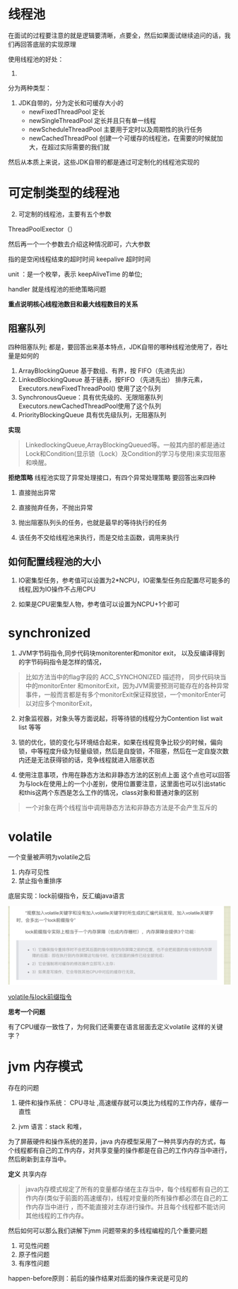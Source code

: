 # 线程池
在面试的过程要注意的就是逻辑要清晰，点要全，然后如果面试继续追问的话，我们再回答底层的实现原理


使用线程池的好处：

1.  

分为两种类型：
1. JDK自带的，分为定长和可缓存大小的
    - newFixedThreadPool 定长
    - newSingleThreadPool 定长并且只有单一线程
    - newScheduleThreadPool 主要用于定时以及周期性的执行任务
    - newCachedThreadPool 创建一个可缓存的线程池，在需要的时候就加大，在超过实际需要的我们就

然后从本质上来说，这些JDK自带的都是通过可定制化的线程池实现的

# 可定制类型的线程池

2. 可定制的线程池，主要有五个参数

ThreadPoolExector（）

然后再一个一个参数去介绍这种情况即可，六大参数

指的是空闲线程结束的超时时间 keepalive 超时时间

unit ：是一个枚举，表示 keepAliveTime 的单位;

handler 就是线程池的拒绝策略问题



**重点说明核心线程池数目和最大线程数目的关系**


## 阻塞队列
四种阻塞队列; 都是，要回答出来基本特点，JDK自带的哪种线程池使用了，吞吐量是如何的
1. ArrayBlockingQueue 基于数组、有界，按 FIFO（先进先出）
2. LinkedBlockingQueue 基于链表，按FIFO （先进先出） 排序元素，Executors.newFixedThreadPool() 使用了这个队列
3. SynchronousQueue：具有优先级的、无限阻塞队列  Executors.newCachedThreadPool使用了这个队列
4. PriorityBlockingQueue 具有优先级队列，无阻塞队列

**实现**
>LinkedlockingQueue,ArrayBlockingQueued等。一般其内部的都是通过Lock和Condition(显示锁（Lock）及Condition的学习与使用)来实现阻塞和唤醒。

**拒绝策略**
线程池实现了异常处理接口，有四个异常处理策略
要回答出来四种

1. 直接抛出异常

2. 直接抛弃任务，不抛出异常

3. 抛出阻塞队列头的任务，也就是最早的等待执行的任务

4. 该任务不交给线程池来执行，而是交给主函数，调用来执行


## 如何配置线程池的大小

1. IO密集型任务，参考值可以设置为2*NCPU，IO密集型任务应配置尽可能多的线程,因为IO操作不占用CPU

2. 如果是CPU密集型人物，参考值可以设置为NCPU+1个即可



# synchronized

1. JVM字节码指令,同步代码块monitorenter和monitor exit， 以及反编译得到的字节码码指令是怎样的情况，
> 比如方法当中的flag字段的 ACC_SYNCHONIZED 描述符，
> 同步代码块当中的monitorEnter 和monitorExit，因为JVM需要预测可能存在的各种异常事件，一般而言都是有多个monitorExit保证释放锁，一个monitorEnter可以对应多个monitorExit，

2. 对象监视器，对象头等方面说起，将等待锁的线程分为Contention list wait list 等等

3. 锁的优化，锁的变化与环境结合起来，如果在线程竞争比较少的时候，偏向锁，中等程度升级为轻量级锁，然后是自旋锁，不阻塞，然后在一定自旋次数内还是无法获得锁的话，竞争线程就进入阻塞状态

4. 使用注意事项，作用在静态方法和非静态方法的区别点上面 这个点也可以回答为与lock在使用上的一个小差别，使用位置要注意，这里面也可以引出static和this这两个东西是怎么工作的情况，class对象和普通对象的区别
>一个对象在两个线程当中调用静态方法和非静态方法是不会产生互斥的



# volatile
一个变量被声明为volatile之后

1. 内存可见性
2. 禁止指令重排序


底层实现：lock前缀指令，反汇编java语言

![](https://github.com/wabc1994/InterviewRecord/blob/master/Concurrency/picture/lock.png)

[volatile与lock前缀指令](https://blog.csdn.net/qq_26222859/article/details/52235930)

**思考一个问题**

有了CPU缓存一致性了，为何我们还需要在语言层面去定义volatile 这样的关键字？


# jvm 内存模式


存在的问题
1. 硬件和操作系统： CPU寻址 ,高速缓存就可以类比为线程的工作内存，缓存一直性

2. jvm 语言：stack 和堆，

为了屏蔽硬件和操作系统的差异，java 内存模型采用了一种共享内存的方式，每个线程都有自己的工作内存，对共享变量的操作都是在自己的工作内存当中进行，然后刷新到主存当中。

**定义**
共享内存

>java内存模式规定了所有的变量都存储在主存当中，每个线程都有自己的工作内存(类似于前面的高速缓存)，线程对变量的所有操作都必须在自己的工作内存当中进行
，而不能直接对主存进行操作。并且每个线程都不能访问其他线程的工作内存。


然后如何可以那么我们讲解下jmm 问题带来的多线程编程的几个重要问题
1. 可见性问题
2. 原子性问题
3. 有序性问题

happen-before原则：前后的操作结果对后面的操作来说是可见的